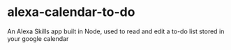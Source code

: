 # alexa-calendar-to-do
An Alexa Skills app built in Node, used to read and edit a to-do list stored in your google calendar
